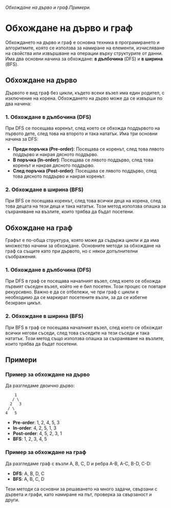 _Обхождане на дърво и граф.Примери._



# Обхождане на дърво и граф

Обхождането на дърво и граф е основна техника в програмирането и алгоритмите, която се използва за намиране на елементи, изчисляване на свойства или извършване на операции върху структурите от данни. Има два основни начина за обхождане: **в дълбочина** (DFS) и **в ширина** (BFS).

## Обхождане на дърво

Дървото е вид граф без цикли, където всеки възел има един родител, с изключение на корена. Обхождането на дърво може да се извърши по два начина:

### 1. Обхождане в дълбочина (DFS)
При DFS се посещава коренът, след което се обхожда поддървото на първото дете, след това на второто и така нататък. Има три основни начина за DFS:
- **Преди поръчка (Pre-order)**: Посещава се коренът, след това лявото поддърво и накрая дясното поддърво.
- **В поръчка (In-order)**: Посещава се лявото поддърво, след това коренът и накрая дясното поддърво.
- **След поръчка (Post-order)**: Посещава се лявото поддърво, след това дясното поддърво и накрая коренът.

### 2. Обхождане в ширина (BFS)
При BFS се посещава коренът, след това всички деца на корена, след това децата на тези деца и така нататък. Този метод използва опашка за съхраняване на възлите, които трябва да бъдат посетени.

## Обхождане на граф

Графът е по-обща структура, която може да съдържа цикли и да има множество начини за обхождане. Основните методи за обхождане на граф са същите като при дървото, но с някои допълнителни съображения.

### 1. Обхождане в дълбочина (DFS)
При DFS в граф се посещава началният възел, след което се обхожда първият съседен възел, който не е бил посетен. Този процес се повтаря рекурсивно. Важно е да се отбележи, че при граф с цикли е необходимо да се маркират посетените възли, за да се избегне безкраен цикъл.

### 2. Обхождане в ширина (BFS)
При BFS в граф се посещава началният възел, след което се обхождат всички негови съседи, след това съседите на тези съседи и така нататък. Този метод също използва опашка за съхраняване на възлите, които трябва да бъдат посетени.

## Примери

### Пример за обхождане на дърво
Да разгледаме двоично дърво:
```
    1
   / \
  2   3
 / \
4   5
```
- **Pre-order**: 1, 2, 4, 5, 3
- **In-order**: 4, 2, 5, 1, 3
- **Post-order**: 4, 5, 2, 3, 1
- **BFS**: 1, 2, 3, 4, 5

### Пример за обхождане на граф
Да разгледаме граф с възли A, B, C, D и ребра A-B, A-C, B-D, C-D:
- **DFS**: A, B, D, C
- **BFS**: A, B, C, D

Тези методи са основни за решаването на много задачи, свързани с дървета и графи, като намиране на път, проверка за свързаност и други.
